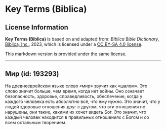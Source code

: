 # Key Terms (Biblica)

## License Information

**Key Terms (Biblica)** is based on and adapted from: _Biblica Bible Dictionary_, [Biblica, Inc.](https://www.biblica.com/), 2023, which is licensed under a [CC BY-SA 4.0 license](https://creativecommons.org/licenses/by-sa/4.0/legalcode.en).

This markdown version is provided under the same license.



--------------------------------

## Мир (id: 193293)

На древнееврейском языке слово «мир» звучит как «шалом». Это слово значит больше, чем время, когда нет войны. Оно означает безопасность, здоровье, справедливость, обеспечение, когда у каждого человека есть абсолютно всё, что ему нужно. Это значит, что у людей здоровые отношения друг с другом, что эти отношения не нарушены, они такие, какими их хочет видеть Бог. Это значит, что каждый человек находится в правильных отношениях с Богом и со всем остальным творением.


